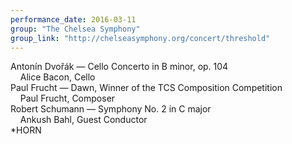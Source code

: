 ```yaml
---
performance_date: 2016-03-11
group: "The Chelsea Symphony"
group_link: "http://chelseasymphony.org/concert/threshold"
---
```

Antonín Dvořák — Cello Concerto in B minor, op. 104<br/>
&nbsp;&nbsp;&nbsp;&nbsp;Alice Bacon, Cello<br/>
Paul Frucht — Dawn, Winner of the TCS Composition Competition<br/>
&nbsp;&nbsp;&nbsp;&nbsp;Paul Frucht, Composer<br/>
Robert Schumann — Symphony No. 2 in C major<br/>
&nbsp;&nbsp;&nbsp;&nbsp;Ankush Bahl, Guest Conductor<br/>
*HORN

